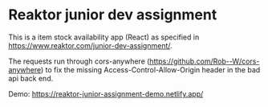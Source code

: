 # Reaktor junior dev assignment

This is a item stock availability app (React) as specified in https://www.reaktor.com/junior-dev-assignment/. 

The requests run through cors-anywhere (https://github.com/Rob--W/cors-anywhere) to fix the missing Access-Control-Allow-Origin header in the bad api back end.

Demo: https://reaktor-junior-assignment-demo.netlify.app/
